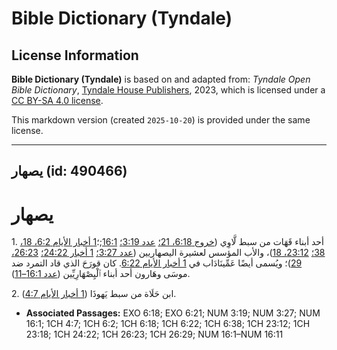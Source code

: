 # Bible Dictionary (Tyndale)

## License Information

**Bible Dictionary (Tyndale)** is based on and adapted from: _Tyndale Open Bible Dictionary_, [Tyndale House Publishers](https://tyndaleopenresources.com/), 2023, which is licensed under a [CC BY-SA 4.0 license](https://creativecommons.org/licenses/by-sa/4.0/legalcode.en).

This markdown version (created `2025-10-20`) is provided under the same license.



--------------------------------

## يصهار (id: 490466)

يصهار
=====

1\. أحد أبناء قَهَات من سبط لَّاوِي ([خروج 6:18، 21؛](https://ref.ly/Exod6:18,Exod6:21) [عدد 3:19؛](https://ref.ly/Num3:19) [16:1](https://ref.ly/Num16:1);؛[1 أخبار الأيام 6:2، 18، 38؛](https://ref.ly/1Chr6:2,1Chr6:18,1Chr6:38) [23:12، 18](https://ref.ly/1Chr23:12,1Chr23:18))، والأب المؤسس لعشيرة اليصهاريين ([عدد 3:27؛](https://ref.ly/Num3:27) [1 أخبار 24:22؛](https://ref.ly/1Chr24:22) [26:23، 29](https://ref.ly/1Chr26:23,1Chr26:29))؛ ويُسمى أيضًا عَمِّينَادَاب في [1 أخبار الأيام 6:22](https://ref.ly/1Chr6:22). كان قورَحَ الذي قاد التمرد ضد موسَى وهَارون أحد أبناء ٱلْيِصْهَارِيِّين ([عدد 16:1–11](https://ref.ly/Num16:1-Num16:11)).

2\. ابن حَلَاة من سبط يَهوذَا ([1 أخبار الأيام 4:7](https://ref.ly/1Chr4:7)).

* **Associated Passages:** EXO 6:18; EXO 6:21; NUM 3:19; NUM 3:27; NUM 16:1; 1CH 4:7; 1CH 6:2; 1CH 6:18; 1CH 6:22; 1CH 6:38; 1CH 23:12; 1CH 23:18; 1CH 24:22; 1CH 26:23; 1CH 26:29; NUM 16:1–NUM 16:11

